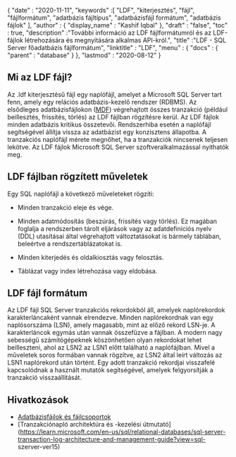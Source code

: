 {
  "date" : "2020-11-11",
  "keywords" :[ "LDF", "kiterjesztés", "fájl", "fájlformátum", "adatbázis fájltípus", "adatbázisfájl formátum", "adatbázis fájlok" ],
  "author" : {
    "display_name" : "Kashif Iqbal"
},
  "draft" : "false",
  "toc" : true,
  "description" :"További információ az LDF fájlformátumról és az LDF-fájlok létrehozására és megnyitására alkalmas API-król.",
  "title" :"LDF - SQL Server főadatbázis fájlformátum",
  "linktitle" : "LDF",
  "menu" : {
    "docs" : {
      "parent" : "database"
}
},
  "lastmod" : "2020-08-12"
}

## Mi az LDF fájl?

Az .ldf kiterjesztésű fájl egy naplófájl, amelyet a Microsoft SQL Server tart fenn, amely egy relációs adatbázis-kezelő rendszer (RDBMS). Az elsődleges adatbázisfájlokon ([MDF](/hu/database/mdf/)) végrehajtott összes tranzakció (például beillesztés, frissítés, törlés) az LDF fájlban rögzítésre kerül. Az LDF fájlok minden adatbázis kritikus összetevői. Rendszerhiba esetén a naplófájl segítségével állítja vissza az adatbázist egy konzisztens állapotba. A tranzakciós naplófájl mérete megnőhet, ha a tranzakciók nincsenek teljesen lekötve. Az LDF fájlok Microsoft SQL Server szoftveralkalmazással nyithatók meg.

## LDF fájlban rögzített műveletek

Egy SQL naplófájl a következő műveleteket rögzíti:

* Minden tranzakció eleje és vége.

* Minden adatmódosítás (beszúrás, frissítés vagy törlés). Ez magában foglalja a rendszerben tárolt eljárások vagy az adatdefiníciós nyelv (DDL) utasításai által végrehajtott változtatásokat is bármely táblában, beleértve a rendszertáblázatokat is.

* Minden kiterjedés és oldalkiosztás vagy felosztás.

* Táblázat vagy index létrehozása vagy eldobása.

## LDF fájl formátum

Az LDF fájl SQL Server tranzakciós rekordokból áll, amelyek naplórekordok karakterláncaként vannak elrendezve. Minden naplórekordnak van egy naplósorszáma (LSN), amely magasabb, mint az előző rekord LSN-je. A karakterláncok egymás után vannak összefűzve a fájlban. A modern nagy sebességű számítógépeknek köszönhetően olyan rekordokat lehet beilleszteni, ahol az LSN2 az LSN1 előtt található a naplófájlban. Mivel a műveletek soros formában vannak rögzítve, az LSN2 által leírt változás az LSN1 naplórekord után történt. Egy adott tranzakció rekordjai visszafelé kapcsolódnak a használt mutatók segítségével, amelyek felgyorsítják a tranzakció visszaállítását.
 

## Hivatkozások

* [Adatbázisfájlok és fájlcsoportok](https://learn.microsoft.com/en-us/sql/relational-databases/databases/database-files-and-filegroups?view=sql-server-ver15)
* [Tranzakciónapló architektúra és -kezelési útmutató](https://learn.microsoft.com/en-us/sql/relational-databases/sql-server-transaction-log-architecture-and-management-guide?view=sql- szerver-ver15)


